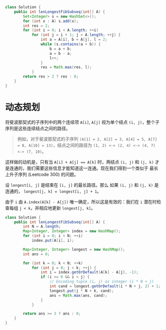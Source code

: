 ```java
class Solution {
    public int lenLongestFibSubseq(int[] A) {
        Set<Integer> s = new HashSet<>();
        for (int x : A) s.add(x);
        int res = 2;
        for (int i = 0; i < A.length; ++i)
            for (int j = i + 1; j < A.length; ++j) {
                int a = A[i], b = A[j], l = 2;
                while (s.contains(a + b)) {
                    b = a + b;
                    a = b - a;
                    l++;
                }
                res = Math.max(res, l);
            }
        return res > 2 ? res : 0;
    }
}
```


# 动态规划

将斐波那契式的子序列中的两个连续项 `A[i]`, `A[j]` 视为单个结点 `(i, j)`，整个子序列是这些连续结点之间的路径。
> 例如，对于斐波那契式的子序列 `(A[1] = 2, A[2] = 3, A[4] = 5, A[7] = 8, A[10] = 13)`，结点之间的路径为 `(1, 2) <-> (2, 4) <-> (4, 7) <-> (7, 10)`。

这样做的动机是，只有当 `A[i] + A[j] == A[k]` 时，两结点 `(i, j)` 和 `(j, k)` 才是连通的，我们需要这些信息才能知道这一连通。现在我们得到一个类似于 最长上升子序列 (Leetcode 300) 的问题。

设 `longest[i, j]` 是结束在 `[i, j]` 的最长路径。那么 如果 `(i, j)` 和 `(j, k)` 是连通的， `longest[j, k] = longest[i, j] + 1`。


由于 `i` 由 `A.index(A[k] - A[j])` 唯一确定，所以这是有效的：我们在 `i` 潜在时检查每组 `j < k`，并相应地更新 `longest[j, k]`。


```java
class Solution {
    public int lenLongestFibSubseq(int[] A) {
        int N = A.length;
        Map<Integer, Integer> index = new HashMap();
        for (int i = 0; i < N; ++i)
            index.put(A[i], i);

        Map<Integer, Integer> longest = new HashMap();
        int ans = 0;

        for (int k = 0; k < N; ++k)
            for (int j = 0; j < k; ++j) {
                int i = index.getOrDefault(A[k] - A[j], -1);
                if (i >= 0 && i < j) {
                    // Encoding tuple (i, j) as integer (i * N + j)
                    int cand = longest.getOrDefault(i * N + j, 2) + 1;
                    longest.put(j * N + k, cand);
                    ans = Math.max(ans, cand);
                }
            }

        return ans >= 3 ? ans : 0;
    }
}
```